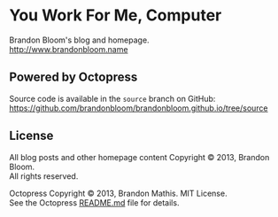 # You Work For Me, Computer

Brandon Bloom's blog and homepage.  
http://www.brandonbloom.name

## Powered by Octopress

Source code is available in the `source` branch on GitHub:  
https://github.com/brandonbloom/brandonbloom.github.io/tree/source

## License

All blog posts and other homepage content Copyright © 2013, Brandon Bloom.  
All rights reserved.  

Octopress Copyright © 2013, Brandon Mathis. MIT License.  
See the Octopress [README.md][1] file for details.  


[1]: https://github.com/brandonbloom/brandonbloom.github.io/blob/source/README.markdown
